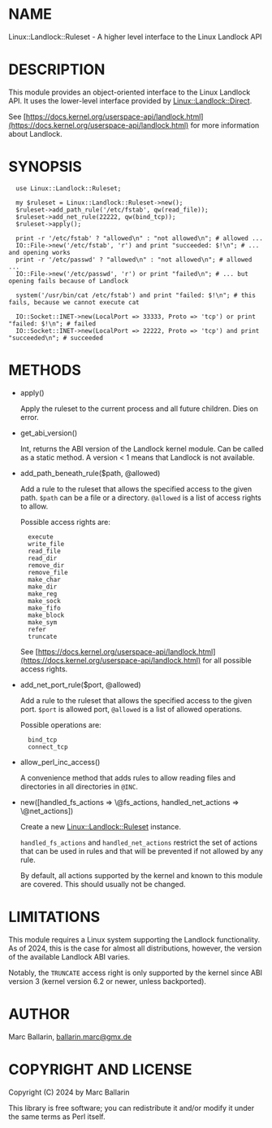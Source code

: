 # NAME

Linux::Landlock::Ruleset - A higher level interface to the Linux Landlock API

# DESCRIPTION

This module provides an object-oriented interface to the Linux Landlock API.
It uses the lower-level interface provided by [Linux::Landlock::Direct](https://metacpan.org/pod/Linux%3A%3ALandlock%3A%3ADirect).

See [https://docs.kernel.org/userspace-api/landlock.html](https://docs.kernel.org/userspace-api/landlock.html) for more information about Landlock.

# SYNOPSIS

      use Linux::Landlock::Ruleset;

      my $ruleset = Linux::Landlock::Ruleset->new();
      $ruleset->add_path_rule('/etc/fstab', qw(read_file));
      $ruleset->add_net_rule(22222, qw(bind_tcp));
      $ruleset->apply();

      print -r '/etc/fstab' ? "allowed\n" : "not allowed\n"; # allowed ...
      IO::File->new('/etc/fstab', 'r') and print "succeeded: $!\n"; # ... and opening works
      print -r '/etc/passwd' ? "allowed\n" : "not allowed\n"; # allowed ...
      IO::File->new('/etc/passwd', 'r') or print "failed\n"; # ... but opening fails because of Landlock

      system('/usr/bin/cat /etc/fstab') and print "failed: $!\n"; # this fails, because we cannot execute cat

      IO::Socket::INET->new(LocalPort => 33333, Proto => 'tcp') or print "failed: $!\n"; # failed
      IO::Socket::INET->new(LocalPort => 22222, Proto => 'tcp') and print "succeeded\n"; # succeeded

# METHODS

- apply()

    Apply the ruleset to the current process and all future children. Dies on error.

- get\_abi\_version()

    Int, returns the ABI version of the Landlock kernel module. Can be called as a static method.
    A version < 1 means that Landlock is not available.

- add\_path\_beneath\_rule($path, @allowed)

    Add a rule to the ruleset that allows the specified access to the given path.
    `$path` can be a file or a directory. `@allowed` is a list of access rights to allow.

    Possible access rights are:

        execute
        write_file
        read_file
        read_dir
        remove_dir
        remove_file
        make_char
        make_dir
        make_reg
        make_sock
        make_fifo
        make_block
        make_sym
        refer
        truncate

    See  [https://docs.kernel.org/userspace-api/landlock.html](https://docs.kernel.org/userspace-api/landlock.html) for all possible access rights.

- add\_net\_port\_rule($port, @allowed)

    Add a rule to the ruleset that allows the specified access to the given port.
    `$port` is allowed port, `@allowed` is a list of allowed operations.

    Possible operations are:

        bind_tcp
        connect_tcp

- allow\_perl\_inc\_access()

    A convenience method that adds rules to allow reading files and directories in
    all directories in `@INC`.

- new(\[handled\_fs\_actions => \\@fs\_actions, handled\_net\_actions => \\@net\_actions\])

    Create a new [Linux::Landlock::Ruleset](https://metacpan.org/pod/Linux%3A%3ALandlock%3A%3ARuleset) instance.

    `handled_fs_actions` and `handled_net_actions` restrict the set of actions that
    can be used in rules and that will be prevented if not allowed by any rule.

    By default, all actions supported by the kernel and known to this module are covered.
    This should usually not be changed.

# LIMITATIONS

This module requires a Linux system supporting the Landlock functionality. As of
2024, this is the case for almost all distributions, however, the version of the
available Landlock ABI varies.

Notably, the `TRUNCATE` access right is only supported by the kernel since ABI
version 3 (kernel version 6.2 or newer, unless backported).

# AUTHOR

Marc Ballarin, <ballarin.marc@gmx.de>

# COPYRIGHT AND LICENSE

Copyright (C) 2024 by Marc Ballarin

This library is free software; you can redistribute it and/or modify
it under the same terms as Perl itself.
